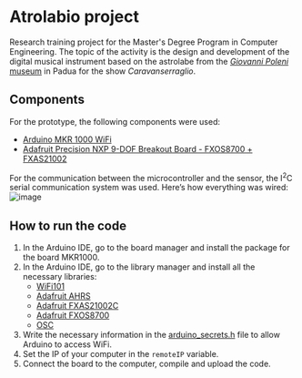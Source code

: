 # Atrolabio project
Research training project for the Master's Degree Program in Computer Engineering. The topic of the activity is the design and development of the digital musical instrument based on the astrolabe from the [_Giovanni Poleni_ museum](https://www.musei.unipd.it/it/fisica#) in Padua for the show _Caravanserraglio_.

## Components
For the prototype, the following components were used: 

- [Arduino MKR 1000 WiFi](https://docs.arduino.cc/hardware/mkr-1000-wifi/) 
- [Adafruit Precision NXP 9-DOF Breakout Board - FXOS8700 + FXAS21002](https://www.adafruit.com/product/3463)

For the communication between the microcontroller and the sensor, the I<sup>2</sup>C serial communication system was used. Here’s how everything was wired:
![image](https://cdn-learn.adafruit.com/assets/assets/000/040/748/large1024/sensors_NXP9DOFBREADBOARD.png?1491841114)

## How to run the code
1. In the Arduino IDE, go to the board manager and install the package for the board MKR1000.
2. In the Arduino IDE, go to the library manager and install all the necessary libraries:
    - [WiFi101](https://docs.arduino.cc/libraries/wifi101/)
    - [Adafruit AHRS](https://github.com/adafruit/Adafruit_AHRS)
    - [Adafruit FXAS21002C](https://github.com/adafruit/Adafruit_FXAS21002C)
    - [Adafruit FXOS8700](https://github.com/adafruit/Adafruit_FXOS8700)
    - [OSC](https://github.com/CNMAT/OSC)
3. Write the necessary information in the [arduino_secrets.h](/arduino%20sketches/send_sensor_data_OSC/arduino_secrets.h) file to allow Arduino to access WiFi.
4. Set the IP of your computer in the `remoteIP` variable.
5. Connect the board to the computer, compile and upload the code.

